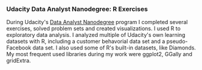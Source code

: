 ### Udacity Data Analyst Nanodegree: R Exercises

During Udacity's [Data Analyst Nanodegree](https://www.udacity.com/course/data-analyst-nanodegree--nd002) program I completed several exercises, solved problem sets and created visualizations. I used R to exploratory data analysis.
I analyzed multiple of Udacity's own learning datasets with R, including a customer behavorial data set and a pseudo-Facebook 
data set. I also used some of R's built-in datasets, like Diamonds. My most frequent used libraries during my work were 
ggplot2, GGally and gridExtra.
